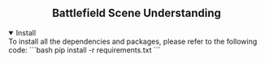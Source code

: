 ## <div align="center"> Battlefield Scene Understanding </div>
<details open>
    <summary>Install</summary>
    To install all the dependencies and packages, please refer to the following code:
    ```bash
    pip install -r requirements.txt
    ```
</details>